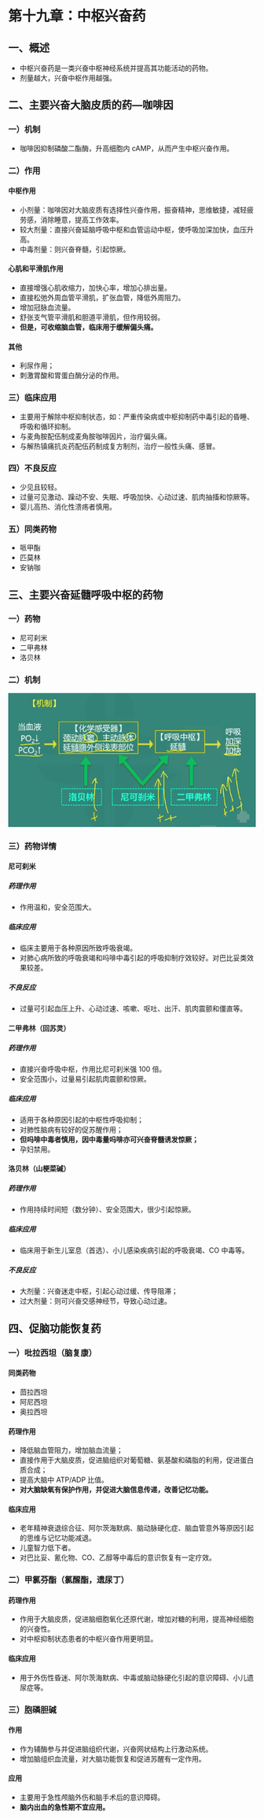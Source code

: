 # 第十九章：中枢兴奋药

## 一、概述

- 中枢兴奋药是一类兴奋中枢神经系统并提高其功能活动的药物。
- 剂量越大，兴奋中枢作用越强。

## 二、主要兴奋大脑皮质的药—咖啡因

### 一）机制

- 咖啡因抑制磷酸二酯酶，升高细胞内 cAMP，从而产生中枢兴奋作用。

### 二）作用

#### 中枢作用

- 小剂量：咖啡因对大脑皮质有选择性兴奋作用，振奋精神，思维敏捷，减轻疲劳感，消除睡意，提高工作效率。
- 较大剂量：直接兴奋延脑呼吸中枢和血管运动中枢，使呼吸加深加快，血压升高。
- 中毒剂量：则兴奋脊髓，引起惊厥。

#### 心肌和平滑肌作用

- 直接增强心肌收缩力，加快心率，增加心排出量。
- 直接松弛外周血管平滑肌，扩张血管，降低外周阻力。
- 增加冠脉血流量。
- 舒张支气管平滑肌和胆道平滑肌，但作用较弱。
- **但是，可收缩脑血管，临床用于缓解偏头痛。**

#### 其他

- 利尿作用；
- 刺激胃酸和胃蛋白酶分泌的作用。

### 三）临床应用

- 主要用于解除中枢抑制状态，如：严重传染病或中枢抑制药中毒引起的昏睡、呼吸和循环抑制。
- 与麦角胺配伍制成麦角胺咖啡因片，治疗偏头痛。
- 与解热镇痛抗炎药配伍药制成复方制剂，治疗一般性头痛、感冒。

### 四）不良反应

- 少见且较轻。
- 过量可见激动、躁动不安、失眠、呼吸加快、心动过速、肌肉抽搐和惊厥等。
- 婴儿高热、消化性溃疡者慎用。

### 五）同类药物

- 哌甲酯
- 匹莫林
- 安钠咖

## 三、主要兴奋延髓呼吸中枢的药物

### 一）药物

- 尼可刹米
- 二甲弗林
- 洛贝林

### 二）机制

![](https://raw.githubusercontent.com/TinySnow/GithubImageHosting/main/blog/learning/medicine/pharmacology/%E5%91%BC%E5%90%B8%E4%B8%AD%E6%9E%A2%E6%9C%BA%E5%88%B6.png)

### 三）药物详情

#### 尼可刹米

##### 药理作用

- 作用温和，安全范围大。

##### 临床应用

- 临床主要用于各种原因所致呼吸衰竭。
- 对肺心病所致的呼吸衰竭和吗啡中毒引起的呼吸抑制疗效较好。对巴比妥类效果较差。

##### 不良反应

- 过量可引起血压上升、心动过速、咳嗽、呕吐、出汗、肌肉震颤和僵直等。


#### 二甲弗林（回苏灵）

##### 药理作用

- 直接兴奋呼吸中枢，作用比尼可刹米强 100 倍。
- 安全范围小，过量易引起肌肉震颤和惊厥。

##### 临床应用

- 适用于各种原因引起的中枢性呼吸抑制；
- 对肺性脑病有较好的促苏醒作用；
- **但吗啡中毒者慎用，因中毒量吗啡亦可兴奋脊髓诱发惊厥；**
- 孕妇禁用。

#### 洛贝林（山梗菜碱）

##### 药理作用

- 作用持续时间短（数分钟）、安全范围大，很少引起惊厥。

##### 临床应用

- 临床用于新生儿室息（首选）、小儿感染疾病引起的呼吸衰竭、CO 中毒等。

##### 不良反应

- 大剂量：兴奋迷走中枢，引起心动过缓、传导阻滞；
- 过大剂量：则可兴奋交感神经节，导致心动过速。

## 四、促脑功能恢复药

### 一）吡拉西坦（脑复康）

#### 同类药物

- 茴拉西坦
- 阿尼西坦
- 奥拉西坦

#### 药理作用

- 降低脑血管阻力，增加脑血流量；
- 直接作用于大脑皮质，促进脑组织对葡萄糖、氨基酸和磷脂的利用，促进蛋白质合成；
- 提高大脑中 ATP/ADP 比值。
- **对大脑缺氧有保护作用，并促进大脑信息传递，改善记忆功能。**

#### 临床应用

- 老年精神衰退综合征、阿尔茨海默病、脑动脉硬化症、脑血管意外等原因引起的思维与记忆功能减退。
- 儿童智力低下者。
- 对巴比妥、氰化物、CO、乙醇等中毒后的意识恢复有一定疗效。

### 二）甲氯芬酯（氯醒酯，遗尿丁）

#### 药理作用

- 作用于大脑皮质，促进脑细胞氧化还原代谢，增加对糖的利用，提高神经细胞的兴奋性。
- 对中枢抑制状态患者的中枢兴奋作用更明显。

#### 临床应用

- 用于外伤性昏迷、阿尔茨海默病、中毒或脑动脉硬化引起的意识障碍、小儿遗尿症等。

### 三）胞磷胆碱

#### 作用

- 作为辅酶参与并促进脑组织代谢，兴奋网状结构上行激动系统。
- 增加脑组织血流量，对大脑功能恢复和促进苏醒有一定作用。

#### 应用

- 主要用于急性颅脑外伤和脑手术后的意识障碍。
- **脑内出血的急性期不宜应用。**